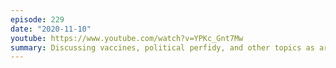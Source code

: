 ```yaml
---
episode: 229
date: "2020-11-10"
youtube: https://www.youtube.com/watch?v=YPKc_Gnt7Mw
summary: Discussing vaccines, political perfidy, and other topics as arise
---
```

